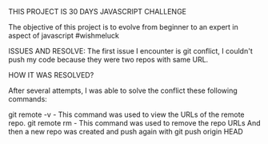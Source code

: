 THIS PROJECT IS 30 DAYS JAVASCRIPT CHALLENGE

The objective of this project is to evolve from beginner to an expert in aspect of javascript #wishmeluck

ISSUES AND RESOLVE: The first issue I encounter is git conflict, I couldn't push my code because they were two repos with same URL.

HOW IT WAS RESOLVED?

After several attempts, I was able to solve the conflict these following commands:

git remote -v - This command was used to view the URLs of the remote repo.
git remote rm - This command was used to remove the repo URLs 
And then a new repo was created and push again with git push origin HEAD
